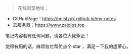 >  在线浏览地址：

- GitHubPage：<https://hnistzdk.github.io/my-notes>
- 云服务器：<https://www.zaiolos.top>

笔记内容若有任何问题，请各位大佬斧正！

觉得有用的话，麻烦各位帮忙点个 star ，满足一下我的虚荣心。

